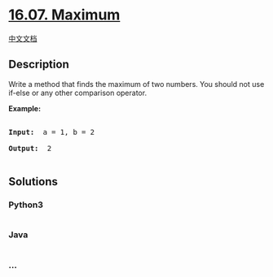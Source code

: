 # [16.07. Maximum](https://leetcode-cn.com/problems/maximum-lcci)

[中文文档](/lcci/16.07.Maximum/README.md)

## Description
<p>Write a method that finds the maximum of two numbers. You should not use if-else or any other comparison operator.</p>



<p><strong>Example: </strong></p>



<pre>

<strong>Input: </strong> a = 1, b = 2

<strong>Output: </strong> 2

</pre>




## Solutions


### Python3

```python

```

### Java

```java

```

### ...
```

```
